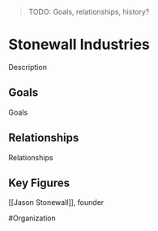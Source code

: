> TODO: Goals, relationships, history?

# Stonewall Industries
Description

## Goals
Goals

## Relationships
Relationships

## Key Figures
[[Jason Stonewall]], founder

#Organization